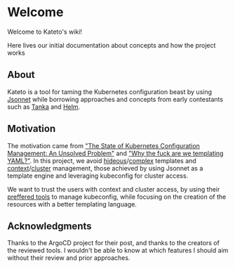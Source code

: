# Welcome

Welcome to Kateto's wiki!

Here lives our initial documentation about concepts and how the project works

<a name="about"></a>

## About

Kateto is a tool for taming the Kubernetes configuration beast by using [Jsonnet](http://jsonnet.org/) while borrowing approaches and concepts from early contestants such as [Tanka](https://helm.sh/) and [Helm](https://helm.sh/).

<a name="motivation"></a>

## Motivation

The motivation came from ["The State of Kubernetes Configuration Management: An Unsolved Problem"][state-k8s-config] and ["Why the fuck are we templating YAML?"][hideous-templates]. In this project, we avoid [hideous](https://helm.sh/)/[complex](https://kapitan.dev/) templates and [context](https://qbec.io/)/[cluster](https://tanka.dev/) management, those achieved by using Jsonnet as a template engine and leveraging kubeconfig for cluster access.

We want to trust the users with context and cluster access, by using their [preffered tools](https://github.com/ahmetb/kubectx) to manage kubeconfig, while focusing on the creation of the resources with a better templating language.

<a name="acknowledgments"></a>

## Acknowledgments

Thanks to the ArgoCD project for their post, and thanks to the creators of the reviewed tools. I wouldn't be able to know at which features I should aim without their review and prior approaches.

[state-k8s-config]: https://blog.argoproj.io/the-state-of-kubernetes-configuration-management-d8b06c1205
[hideous-templates]: http://leebriggs.co.uk/blog/2019/02/07/why-are-we-templating-yaml.html
